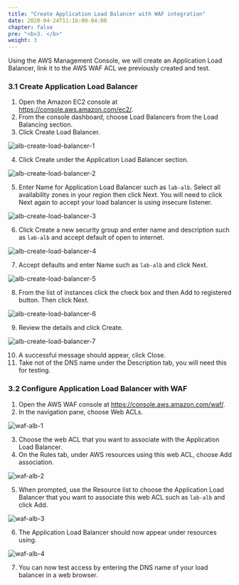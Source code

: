 ```yaml
---
title: "Create Application Load Balancer with WAF integration"
date: 2020-04-24T11:16:09-04:00
chapter: false
pre: "<b>3. </b>"
weight: 3
---
```


Using the AWS Management Console, we will create an Application Load Balancer, link it to the AWS WAF
ACL we previously created and test.

### 3.1 Create Application Load Balancer

1. Open the Amazon EC2 console at https://console.aws.amazon.com/ec2/.
2. From the console dashboard, choose Load Balancers from the Load Balancing section.
3. Click Create Load Balancer.

![alb-create-load-balancer-1](/Security/200_Basic_EC2_with_WAF_Protection/Images/alb-create-load-balancer-1.png)

4. Click Create under the Application Load Balancer section.

![alb-create-load-balancer-2](/Security/200_Basic_EC2_with_WAF_Protection/Images/alb-create-load-balancer-2.png)

5. Enter Name for Application Load Balancer such as `lab-alb`. Select all availability zones in your region then click Next. You will need to click Next again to accept your load balancer is using insecure listener.

![alb-create-load-balancer-3](/Security/200_Basic_EC2_with_WAF_Protection/Images/alb-create-load-balancer-3.png)

6. Click Create a new security group and enter name and description such as `lab-alb` and accept default of open to internet.

![alb-create-load-balancer-4](/Security/200_Basic_EC2_with_WAF_Protection/Images/alb-create-load-balancer-4.png)

7. Accept defaults and enter Name such as `lab-alb` and click Next.

![alb-create-load-balancer-5](/Security/200_Basic_EC2_with_WAF_Protection/Images/alb-create-load-balancer-5.png)

8. From the list of instances click the check box and then Add to registered button. Then click Next.

![alb-create-load-balancer-6](/Security/200_Basic_EC2_with_WAF_Protection/Images/alb-create-load-balancer-6.png)

9. Review the details and click Create.

![alb-create-load-balancer-7](/Security/200_Basic_EC2_with_WAF_Protection/Images/alb-create-load-balancer-7.png)

10. A successful message should appear, click Close.
11. Take not of the DNS name under the Description tab, you will need this for testing.

### 3.2 Configure Application Load Balancer with WAF

1. Open the AWS WAF console at https://console.aws.amazon.com/waf/.
2. In the navigation pane, choose Web ACLs.

![waf-alb-1](/Security/200_Basic_EC2_with_WAF_Protection/Images/waf-alb-1.png)

3. Choose the web ACL that you want to associate with the Application Load Balancer.
4. On the Rules tab, under AWS resources using this web ACL, choose Add association.

![waf-alb-2](/Security/200_Basic_EC2_with_WAF_Protection/Images/waf-alb-2.png)

5. When prompted, use the Resource list to choose the Application Load Balancer that you want to associate this web ACL  such as `lab-alb` and click Add.

![waf-alb-3](/Security/200_Basic_EC2_with_WAF_Protection/Images/waf-alb-3.png)

6. The Application Load Balancer should now appear under resources using.

![waf-alb-4](/Security/200_Basic_EC2_with_WAF_Protection/Images/waf-alb-4.png)

7. You can now test access by entering the DNS name of your load balancer in a web browser.
